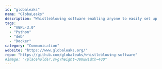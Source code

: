 ```yaml
---
id: "globaleaks"
name: "GlobaLeaks"
description: "Whistleblowing software enabling anyone to easily set up and maintain a secure reporting platform."
tags:
  - "AGPL-3.0"
  - "Python"
  - "deb"
  - "Docker"
category: "Communication"
website: "https://www.globaleaks.org/"
repo: "https://github.com/globaleaks/whistleblowing-software"
#image: "/placeholder.svg?height=300&width=400"
---
```



